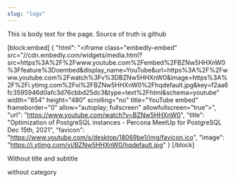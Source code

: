 ```yaml
---
slug: "logs"
---
```

This is body text for the page.
Source of truth is github

[block:embed]
{
"html": "<iframe class=\"embedly-embed\" src=\"//cdn.embedly.com/widgets/media.html?src=https%3A%2F%2Fwww.youtube.com%2Fembed%2FBZNw5HHXnW0%3Ffeature%3Doembed&display_name=YouTube&url=https%3A%2F%2Fwww.youtube.com%2Fwatch%3Fv%3DBZNw5HHXnW0&image=https%3A%2F%2Fi.ytimg.com%2Fvi%2FBZNw5HHXnW0%2Fhqdefault.jpg&key=f2aa6fc3595946d0afc3d76cbbd25dc3&type=text%2Fhtml&schema=youtube\" width=\"854\" height=\"480\" scrolling=\"no\" title=\"YouTube embed\" frameborder=\"0\" allow=\"autoplay; fullscreen\" allowfullscreen=\"true\"></iframe>",
"url": "https://www.youtube.com/watch?v=BZNw5HHXnW0",
"title": "Optimization of PostgreSQL instances - Percona MeetUp for PostgreSQL Dec 15th, 2021",
"favicon": "https://www.youtube.com/s/desktop/18069be1/img/favicon.ico",
"image": "https://i.ytimg.com/vi/BZNw5HHXnW0/hqdefault.jpg"
}
[/block]

Without title and subtitle

without category
